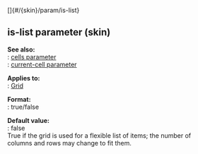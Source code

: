 []{#/{skin}/param/is-list}    
## is-list parameter (skin)    
**See also:**    
:   [cells parameter](/ref/%7Bskin%7D/param/cells/cells.md)    
:   [current-cell parameter](/ref/%7Bskin%7D/param/current-cell/current-cell.md)    
<!-- -->    
**Applies to:**    
:   [Grid](/ref/%7Bskin%7D/control/grid/grid.md)    
<!-- -->    
**Format:**    
:   true/false    
<!-- -->    
**Default value:**    
:   false    
True if the grid is used for a flexible list of items; the number of    
columns and rows may change to fit them.  